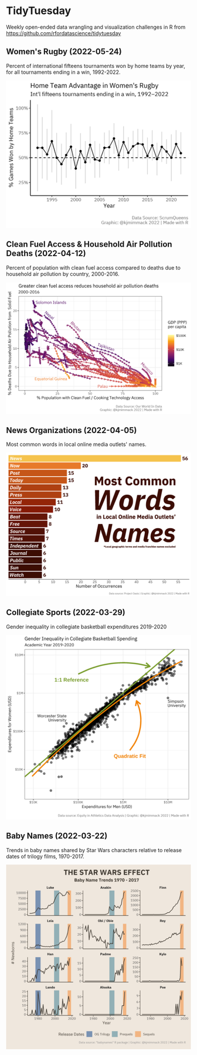 # TidyTuesday

Weekly open-ended data wrangling and visualization challenges in R from <https://github.com/rfordatascience/tidytuesday>

## Women's Rugby (2022-05-24)

Percent of international fifteens tournaments won by home teams by year, for all tournaments ending in a win, 1992-2022.

![Home team advantage by year in Women's Rugby](2022-05-24%20Rugby/2022-05-24.png)

## Clean Fuel Access & Household Air Pollution Deaths (2022-04-12)

Percent of population with clean fuel access compared to deaths due to household air pollution by country, 2000-2016.

![Percent of population with clean fuel access versus deaths due to household air pollution](2022-04-12%20Fuel%20Deaths/2022-04-12.png)

## News Organizations (2022-04-05)

Most common words in local online media outlets' names.

![Most common words in local online media outlets names](2022-04-05%20News%20Orgs/2022-04-05.png)

## Collegiate Sports (2022-03-29)

Gender inequality in collegiate basketball expenditures 2019-2020

![Gender inequality in collegiate basketball expenditures 2019-2020](2022-03-29%20Collegiate%20Sports/2022-03-29.png)

## Baby Names (2022-03-22)

Trends in baby names shared by Star Wars characters relative to release dates of trilogy films, 1970-2017.

![Baby name trends for Star Wars characters from 1970 - 2017](2022-03-22%20Baby%20Names/2022-03-22.png)
